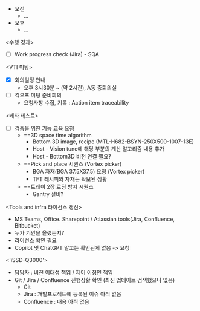 - 오전
	- ...
- 오후
	- ...

<수행 경과>
- [ ] Work progress check (Jira) - SQA

<VTI 미팅>
- [x] 회의일정 안내
	- 오후 3시30분 ~  (약 2시간), A동 중회의실
- [ ] 킥오프 미팅 준비회의
	- 요청사항 수집, 기록 : Action item traceability

<베타 테스트>
- [ ] 검증을 위한 기능 교육 요청
	- ==3D space time algorithm
		- Bottom 3D image, recipe (MTL-H682-BSYN-250X500-1007-13E)
		- Host - Vision tune에 해당 부분의 계산 알고리즘 내용 추가
		- Host - Bottom3D 비전 연결 필요?
	- ==Pick and place 시퀀스 (Vortex picker)
		- BGA 자재(BGA 37.5X37.5) 요청 (Vortex picker)
		- TFT 레시피와 자재는 확보된 상황
	- ==트레이 2장 로딩 방지 시퀀스
		- Gantry 설비?

<Tools and infra 라이선스 갱신>
- MS Teams, Office. Sharepoint / Atlassian tools(Jira, Confluence, Bitbucket)
- 누가 기안을 올렸는지?
- 라이선스 확인 필요
- Copilot 및 ChatGPT 말고는 확인된게 없음 -> 요청

<'iSSD-Q3000'>
- 담당자 : 비전 이대성 책임 / 제어 이정인 책임
- Git / Jira / Confluence 진행상황 확인 (최신 업데이트 검색했으나 없음)
	- Git
	- Jira : 개발프로젝트에 등록된 이슈 아직 없음
	- Confluence : 내용 아직 없음